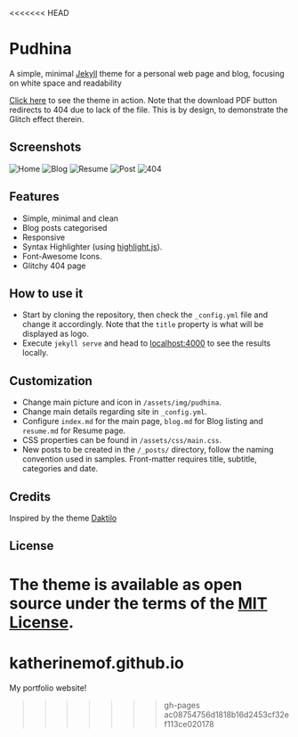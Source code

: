 <<<<<<< HEAD
# Pudhina
A simple, minimal [Jekyll](jekyllrb.com) theme for a personal web page and blog, focusing on white space and readability

[Click here](https://knhash.github.io/Pudhina/) to see the theme in action. Note that the download PDF button redirects to 404 due to lack of the file. This is by design, to demonstrate the Glitch effect therein.

## Screenshots

![Home](https://raw.githubusercontent.com/Knhash/Pudhina/master/screenshots/home.png?raw=true "Home") 
![Blog](https://raw.githubusercontent.com/Knhash/Pudhina/master/screenshots/blog.png?raw=true "Blog") 
![Resume](https://raw.githubusercontent.com/Knhash/Pudhina/master/screenshots/resume.png?raw=true "Resume") 
![Post](https://raw.githubusercontent.com/Knhash/Pudhina/master/screenshots/post.png?raw=true "Post") 
![404](https://raw.githubusercontent.com/Knhash/Pudhina/master/screenshots/404.png?raw=true "404") 

## Features
- Simple, minimal and clean
- Blog posts categorised
- Responsive
- Syntax Highlighter (using [highlight.js](https://highlightjs.org/)).
- Font-Awesome Icons.
- Glitchy 404 page

## How to use it
- Start by cloning the repository, then check the `_config.yml` file and change it accordingly. Note that the `title` property is what will be displayed as logo.
- Execute `jekyll serve` and head to [localhost:4000](http://127.0.0.1:4000) to see the results locally.

## Customization
- Change main picture and icon in `/assets/img/pudhina`.  
- Change main details regarding site in `_config.yml`.
- Configure `index.md` for the main page, `blog.md` for Blog listing and `resume.md` for Resume page.
- CSS properties can be found in `/assets/css/main.css`.
- New posts to be created in the `/_posts/` directory, follow the naming convention used in samples. Front-matter requires title, subtitle, categories and date.

## Credits
Inspired by the theme [Daktilo](https://github.com/kronik3r/daktilo)

## License
The theme is available as open source under the terms of the [MIT License](http://opensource.org/licenses/MIT).
=======

# katherinemof.github.io
My portfolio website!
>>>>>>> gh-pages
>>>>>>> ac08754756d1818b16d2453cf32ef113ce020178
